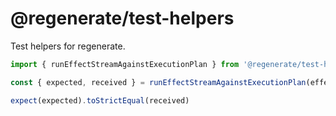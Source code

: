 # @regenerate/test-helpers

Test helpers for regenerate.

```javascript
import { runEffectStreamAgainstExecutionPlan } from '@regenerate/test-helpers'

const { expected, received } = runEffectStreamAgainstExecutionPlan(effectStream, effectExecutionPlan)

expect(expected).toStrictEqual(received)
```
